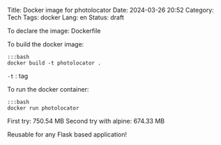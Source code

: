 Title: Docker image for photolocator
Date: 2024-03-26 20:52
Category: Tech
Tags: docker
Lang: en
Status: draft

To declare the image:
Dockerfile

To build the docker image:
    
    :::bash
    docker build -t photolocator .

`-t` : tag

To run the docker container:
    
    :::bash
    docker run photolocator

First try: 750.54 MB
Second try with alpine: 674.33 MB

Reusable for any Flask based application!
